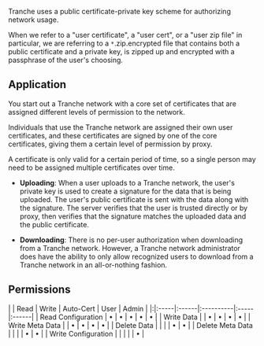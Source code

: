 Tranche uses a public certificate-private key scheme for authorizing network usage.

When we refer to a "user certificate", a "user cert", or a "user zip file" in particular, we are referring to a `*`.zip.encrypted file that contains both a public certificate and a private key, is zipped up and encrypted with a passphrase of the user's choosing.



## Application ##

You start out a Tranche network with a core set of certificates that are assigned different levels of permission to the network.

Individuals that use the Tranche network are assigned their own user certificates, and these certificates are signed by one of the core certificates, giving them a certain level of permission by proxy.

A certificate is only valid for a certain period of time, so a single person may need to be assigned multiple certificates over time.

  * **Uploading**: When a user uploads to a Tranche network, the user's private key is used to create a signature for the data that is being uploaded. The user's public certificate is sent with the data along with the signature. The server verifies that the user is trusted directly or by proxy, then verifies that the signature matches the uploaded data and the public certificate.

  * **Downloading**: There is no per-user authorization when downloading from a Tranche network. However, a Tranche network administrator does have the ability to only allow recognized users to download from a Tranche network in an all-or-nothing fashion.


## Permissions ##
| | Read | Write | Auto-Cert | User | Admin |
|:|:-----|:------|:----------|:-----|:------|
| Read Configuration | • | • | • | • | • |
| Write Data |  | • | • | • | • |
| Write Meta Data |  | • | • | • | • |
| Delete Data |  |  |  | • | • |
| Delete Meta Data |  |  |  | • | • |
| Write Configuration |  |  |  |  | • |